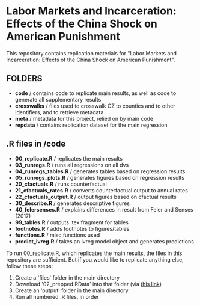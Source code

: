 # Labor Markets and Incarceration: Effects of the China Shock on American Punishment

This repository contains replication materials for "Labor Markets and Incarceration: Effects of the China Shock on American Punishment". 

## FOLDERS

+ **code** / contains code to replicate main results, as well as code to generate all supplementary results
+ **crosswalks** / files used to crosswalk CZ to counties and to other identifiers, and to retrieve metadata
+ **meta** / metadata for this project, relied on by main code
+ **repdata** / contains replication dataset for the main regression 

## .R files in /code

+ **00_replicate.R** / replicates the main results
+ **03_runregs.R** / runs all regressions on all dvs
+ **04_runregs_tables.R** / generates tables based on regression results
+ **05_runregs_plots.R** / generates figures based on regression results
+ **20_cfactuals.R** / runs counterfactual
+ **21_cfactuals_rates.R** / converts counterfactual output to annual rates
+ **22_cfactuals_output.R** / output figures based on cfactual results
+ **30_describe.R** / generates descriptive figures
+ **40_felersenses.R** / explains differences in result from Feler and Senses (2017)
+ **99_tables.R** / outputs .tex fragment for tables
+ **footnotes.R** / adds footnotes to figures/tables
+ **functions.R** / misc functions used
+ **predict_ivreg.R** / takes an ivreg model object and generates predictions

To run 00_replicate.R, which replicates the main results, the files in this repository are sufficient. But if you would like to replicate anything else, follow these steps: 

1. Create a 'files' folder in the main directory
2. Download '02_prepped.RData' into that folder (via [this link](https://www.dropbox.com/scl/fi/kam3xwbylos775eaozhpw/02_prepped.RData?rlkey=yq5mmb12uxgdaurbc5gdwkinc&dl=0))
3. Create an 'output' folder in the main directory
4. Run all numbered .R files, in order
